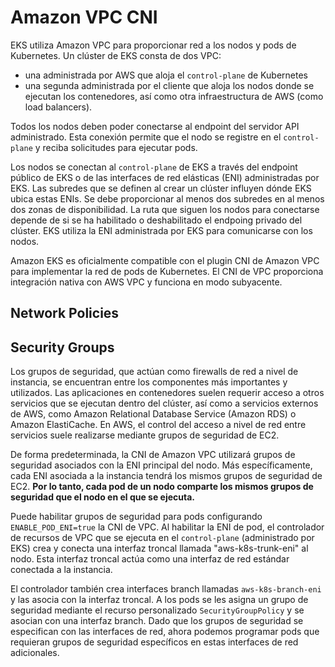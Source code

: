 # Amazon VPC CNI

EKS utiliza Amazon VPC para proporcionar red a los nodos y pods de Kubernetes. Un clúster de EKS consta de dos VPC: 
- una administrada por AWS que aloja el `control-plane` de Kubernetes 
- una segunda administrada por el cliente que aloja los nodos donde se ejecutan los contenedores, así como otra infraestructura de AWS (como load balancers). 
 
Todos los nodos deben poder conectarse al endpoint del servidor API administrado. Esta conexión permite que el nodo se registre en el `control-plane` y reciba solicitudes para ejecutar pods.

Los nodos se conectan al `control-plane` de EKS a través del endpoint público de EKS o de las interfaces de red elásticas (ENI) administradas por EKS. Las subredes que se definen al crear un clúster influyen dónde EKS ubica estas ENIs. Se debe proporcionar al menos dos subredes en al menos dos zonas de disponibilidad. La ruta que siguen los nodos para conectarse depende de si se ha habilitado o deshabilitado el endpoing privado del clúster. EKS utiliza la ENI administrada por EKS para comunicarse con los nodos.

Amazon EKS es oficialmente compatible con el plugin CNI de Amazon VPC para implementar la red de pods de Kubernetes. El CNI de VPC proporciona integración nativa con AWS VPC y funciona en modo subyacente. 

## Network Policies

## Security Groups

Los grupos de seguridad, que actúan como firewalls de red a nivel de instancia, se encuentran entre los componentes más importantes y utilizados. Las aplicaciones en contenedores suelen requerir acceso a otros servicios que se ejecutan dentro del clúster, así como a servicios externos de AWS, como Amazon Relational Database Service (Amazon RDS) o Amazon ElastiCache. En AWS, el control del acceso a nivel de red entre servicios suele realizarse mediante grupos de seguridad de EC2.

De forma predeterminada, la CNI de Amazon VPC utilizará grupos de seguridad asociados con la ENI principal del nodo. Más específicamente, cada ENI asociada a la instancia tendrá los mismos grupos de seguridad de EC2. **Por lo tanto, cada pod de un nodo comparte los mismos grupos de seguridad que el nodo en el que se ejecuta.** 

Puede habilitar grupos de seguridad para pods configurando `ENABLE_POD_ENI=true` la CNI de VPC. Al habilitar la ENI de pod, el controlador de recursos de VPC que se ejecuta en el `control-plane` (administrado por EKS) crea y conecta una interfaz troncal llamada "aws-k8s-trunk-eni" al nodo. Esta interfaz troncal actúa como una interfaz de red estándar conectada a la instancia.

El controlador también crea interfaces branch llamadas `aws-k8s-branch-eni` y las asocia con la interfaz troncal. A los pods se les asigna un grupo de seguridad mediante el recurso personalizado `SecurityGroupPolicy` y se asocian con una interfaz branch. Dado que los grupos de seguridad se especifican con las interfaces de red, ahora podemos programar pods que requieran grupos de seguridad específicos en estas interfaces de red adicionales. 


